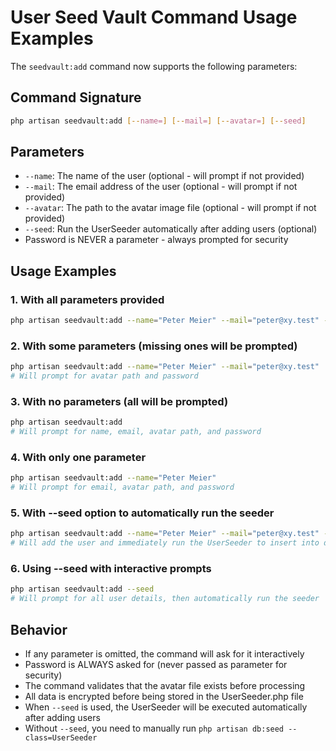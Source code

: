 # User Seed Vault Command Usage Examples

The `seedvault:add` command now supports the following parameters:

## Command Signature
```bash
php artisan seedvault:add [--name=] [--mail=] [--avatar=] [--seed]
```

## Parameters
- `--name`: The name of the user (optional - will prompt if not provided)
- `--mail`: The email address of the user (optional - will prompt if not provided)  
- `--avatar`: The path to the avatar image file (optional - will prompt if not provided)
- `--seed`: Run the UserSeeder automatically after adding users (optional)
- Password is NEVER a parameter - always prompted for security

## Usage Examples

### 1. With all parameters provided
```bash
php artisan seedvault:add --name="Peter Meier" --mail="peter@xy.test" --avatar="./peter.jpg"
```

### 2. With some parameters (missing ones will be prompted)
```bash
php artisan seedvault:add --name="Peter Meier" --mail="peter@xy.test"
# Will prompt for avatar path and password
```

### 3. With no parameters (all will be prompted)
```bash
php artisan seedvault:add
# Will prompt for name, email, avatar path, and password
```

### 4. With only one parameter
```bash
php artisan seedvault:add --name="Peter Meier"
# Will prompt for email, avatar path, and password
```

### 5. With --seed option to automatically run the seeder
```bash
php artisan seedvault:add --name="Peter Meier" --mail="peter@xy.test" --avatar="./peter.jpg" --seed
# Will add the user and immediately run the UserSeeder to insert into database
```

### 6. Using --seed with interactive prompts
```bash
php artisan seedvault:add --seed
# Will prompt for all user details, then automatically run the seeder
```

## Behavior
- If any parameter is omitted, the command will ask for it interactively
- Password is ALWAYS asked for (never passed as parameter for security)
- The command validates that the avatar file exists before processing
- All data is encrypted before being stored in the UserSeeder.php file
- When `--seed` is used, the UserSeeder will be executed automatically after adding users
- Without `--seed`, you need to manually run `php artisan db:seed --class=UserSeeder`
